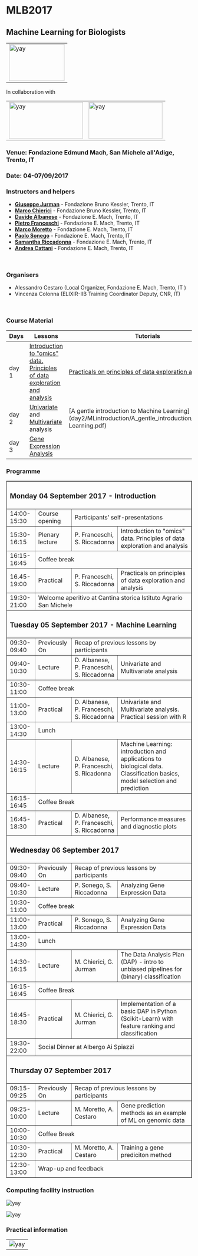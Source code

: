 # MLB2017
## Machine Learning for Biologists


 <table style="width:100%">
  <tr>
    <td><img src="./img/elixir_ita_logo.png" alt="yay" height="100" width="150"></td>
    <tr/>
</table>

In collaboration with

 <table style="width:100%">
  <tr>
    <td><img src="img/fbk.jpeg" alt="yay" height="100" width="200"></td>
    <td><img src="img/fem.png" alt="yay" height="100" width="200"></td>
    <tr/>
</table>



### Venue: Fondazione Edmund Mach, San Michele all'Adige, Trento, IT
### Date: 04-07/09/2017

### Instructors and helpers
- [**Giuseppe Jurman**](http://mpba.fbk.eu/people/profile/jurman) - Fondazione Bruno Kessler, Trento, IT
- [**Marco Chierici**](http://mpba.fbk.eu/people/profile/chierici) - Fondazione Bruno Kessler, Trento, IT
- [**Davide Albanese**](http://www.fmach.it/CRI/info-generali/organizzazione/Biologia-computazionale/ALBANESE-DAVIDE) - Fondazione E. Mach, Trento, IT
- [**Pietro Franceschi**](http://www.fmach.it/CRI/info-generali/organizzazione/Biologia-computazionale/FRANCESCHI-PIETRO) - Fondazione E. Mach, Trento, IT
- [**Marco Moretto**](http://www.fmach.it/CRI/info-generali/organizzazione/Biologia-computazionale/MORETTO-MARCO) - Fondazione E. Mach, Trento, IT
- [**Paolo Sonego**](http://www.fmach.it/CRI/info-generali/organizzazione/Biologia-computazionale/SONEGO-PAOLO) - Fondazione E. Mach, Trento, IT
- [**Samantha Riccadonna**](http://www.fmach.it/CRI/info-generali/organizzazione/Biologia-computazionale/RICCADONNA-SAMANTHA) - Fondazione E. Mach, Trento, IT
- [**Andrea Cattani**](http://www.fmach.it/Chi-siamo/Organizzazione/Direzione-Generale/DG-Ripartizione-Sistemi-Informativi-e-Comunicazione/CATTANI-ANDREA)  - Fondazione E. Mach, Trento, IT
<br>

### Organisers
- Alessandro Cestaro (Local Organizer, Fondazione E. Mach, Trento, IT )
- Vincenza Colonna (ELIXIR-IIB Training Coordinator Deputy, CNR, IT)
<br>



### Course Material
Days |Lessons  | Tutorials |
------------ | ------------- | ------------- |
day 1  | [Introduction to "omics" data. Principles of data exploration and  analysis](day1/Introduction.pdf) | [Practicals on principles of data exploration and  analysis](day1/Principles_of_data_exploration_and_analysis.md)|
day 2 | [Univariate](day2/Univariate/The_univariate_way.pdf)  and [Multivariate](day2/Multivariate/Going_Multivariate.pdf) analysis| [A gentle introduction to Machine Learning](day2/MLintroduction/A_gentle_introduction_to_Machine Learning.pdf)|
day 3 | [Gene Expression Analysis](day3/GeneExpressionAnalysis/RNAseqDEAIntroduction2017.pdf) || 


### Programme

<table border="1">
<tr>
   <td colspan="4"><h3>Monday 04 September 2017 - Introduction </h3></td>
</tr>
<tr>
   <td>14:00-15:30</td>
   <td>Course opening</td>
   <td colspan="2">Participants’ self-presentations</td>
</tr>
<tr>
   <td>15:30-16:15</td>
   <td>Plenary lecture </td>
   <td >P. Franceschi, S. Riccadonna</td>
   <td> Introduction to "omics" data. Principles of data exploration and  analysis </td>
</tr>
<tr>
   <td>16:15-16:45</td>
   <td colspan="3">Coffee break</td>
</tr>
<tr>
   <td>16.45-19:00</td>
   <td>Practical</td>
   <td>P. Franceschi, S. Riccadonna</td>
   <td> Practicals on principles of data exploration and  analysis </td>
</tr>
<tr>
   <td>19:30-21:00</td>
   <td colspan="3">Welcome aperitivo at Cantina storica Istituto Agrario San Michele</td>
</tr>

<tr>
   <td colspan="4"><h3>Tuesday  05 September 2017 - Machine Learning </h3></td>
</tr>
<tr>
   <td>09:30-09:40</td>
   <td>Previously On</td>
   <td colspan="2">Recap of previous lessons by participants</td>
</tr>
<tr>
  <td>09:40-10:30</td>
  <td>Lecture</td>
  <td>D. Albanese, P. Franceschi, S. Riccadonna</td>
  <td>Univariate and Multivariate analysis</td>
</tr>
<tr>
   <td>10:30-11:00</td>
   <td colspan="3">Coffee break</td>
</tr>
<tr>
   <td>11:00-13:00</td>
   <td>Practical</td>
   <td>D. Albanese, P. Franceschi, S. Riccadonna</td>
   <td>Univariate and Multivariate analysis. Practical session with R</td>
</tr>
<tr>
   <td>13:00-14:30</td>
   <td colspan="3"> Lunch </td>
</tr>
<tr>
   <td>14:30-16:15</td>
   <td>Lecture</td>
   <td>D. Albanese, P. Franceschi, S. Ricadonna</td>
   <td>Machine Learning: introduction and applications to biological data. Classification basics, model selection and prediction</td>
</tr>
<tr>
<td>16:15-16:45</td>
<td colspan="3">Coffee Break</td>
<tr>
</tr>
   <td>16:45-18:30</td>
   <td>Practical</td>
   <td>D. Albanese, P. Franceschi, S. Riccadonna</td>
   <td>Performance measures and diagnostic plots</td>
</tr>

<tr>
   <td colspan="4"><h3>Wednesday  06 September 2017</h3></td>
</tr>
<tr>
   <td>09:30-09:40</td>
   <td>Previously On</td>
   <td colspan="2">Recap of previous lessons by participants</td>
</tr>
<tr>
  <td>09:40-10:30</td>
  <td>Lecture</td>
  <td>P. Sonego, S. Riccadonna </td>
  <td>Analyzing Gene Expression Data</td>
</tr>
<tr>
   <td>10:30-11:00</td>
   <td colspan="3">Coffee break</td>
</tr>
<tr>
   <td>11:00-13:00</td>
   <td>Practical</td>
   <td>P. Sonego, S. Riccadonna </td>
   <td>Analyzing Gene Expression Data</td>
</tr>
<tr>
   <td>13:00-14:30</td>
   <td colspan="3"> Lunch </td>
</tr>
<tr>
   <td>14:30-16:15</td>
   <td> Lecture </td>
   <td>M. Chierici, G. Jurman </td>
   <td>The Data Analysis Plan (DAP) - intro to unbiased pipelines for (binary) classification</td>
</tr>
<tr>
<td>16:15-16:45</td>
<td colspan="3">Coffee Break</td>
<tr>
</tr>
   <td>16:45-18:30</td>
   <td>Practical</td>
   <td>M. Chierici, G. Jurman</td>
   <td>Implementation of a basic DAP in Python (Scikit-Learn) with feature ranking and classification</td>
</tr>
<tr>
   <td>19:30-22:00</td>
   <td colspan="3">Social Dinner at Albergo Ai Spiazzi</td>
</tr>

<tr>
<td colspan="4"><h3>Thursday 07 September 2017</h3></td>
</tr>
<tr>
   <td>09:15-09:25</td>
   <td>Previously On</td>
   <td colspan="2">Recap of previous lessons by participants</td>
</tr>
<tr>
   <td>09:25-10:00</td>
   <td>Lecture</td>
   <td>M. Moretto, A. Cestaro</td>
   <td>Gene prediction methods as an example of ML on genomic data</td>
</tr>
<tr>
<td>10:00-10:30</td>
<td colspan="3">Coffee Break</td>
</tr>
<tr>
<td>10:30-12:30</td>
<td>Practical</td>
<td>M. Moretto, A. Cestaro</td>
 <td>Training a gene prediciton method</td>
</tr>
<tr>
<td>12:30-13:00</td>
<td colspan="3">Wrap-up and feedback</td>
</tr>
</table>


### Computing facility instruction

![yay](img/Slide1.JPG)

![yay](img/Slide2.JPG)  



### Practical information

<table style="width:100%">
 <tr>
   <td><img src="img/CampuSMichele.png" alt="yay" ></td>

   <tr/>
</table>
